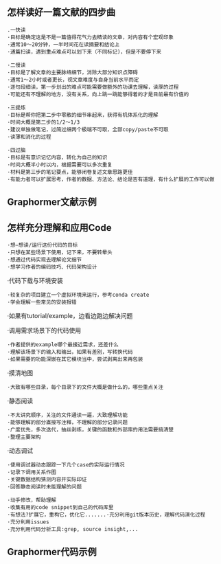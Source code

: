 ## 怎样读好一篇文献的四步曲

```apl
.一快读
·目标是确定这是不是一篇值得花气力去精读的文章，对内容有个宏观印象
·通常10～20分钟，一半时间花在读摘要和结论上
·通篇扫读，遇到重点难点可以划下来（不同标记)，但是不要停下来
```

```apl
·二慢读
·目标是了解文章的主要脉络细节，消除大部分知识点障碍
·通常1～2小时或者更长，视文章难度与自身当前水平而定
·逐句段细读，第一步划出的难点可能需要做额外的功课去理解，读厚的过程
·可能还有不理解的地方，没有关系，向上跳一跳能够得着的才是目前最有价值的
```

```apl
·三提炼
·目标是帮你把第二步中零散的细节串起来，获得有机体系化的理解
·时间大概是第二步的1/2～1/3
·建议单独做笔记，过简过细两个极端不可取，全部copy/paste不可取
·读薄和消化的过程
```

```apl
·四过脑
·目标是有意识记忆内容，转化为自己的知识
·时间大概半小时以内，根据需要可以多次重复
·材料是第三步的笔记要点，能够闭卷复述文章思路更佳
·有能力者可以扩展思考，作者的数据、方法论、结论是否有道理，有什么扩展的工作可以做
```

## Graphormer文献示例



## 怎样充分理解和应用Code

```apl
·想—想读/运行这份代码的目标
·只想在某些场景下使用，记下来，不要转晕头
·想通过代码实现去理解论文细节
·想学习作者的编码技巧、代码架构设计
```

·代码下载与环境安装

```apl
·较复杂的项目建立一个虚拟环境来运行，参考conda create
·学会理解一些常见的安装报错
```

·如果有tutorial/example，边看边跑边解决问题



·调用需求场景下的代码使用

```apl
·作者提供的example哪个最接近需求，还差什么
·理解该场景下的输入和输出，如果有差别，写转换代码
·如果需要的功能深嵌在其它模块当中，尝试剥离出来再包装
```

·摸清地图

```apl
·大致有哪些目录，每个目录下的文件大概是做什么的，哪些重点关注
```





·静态阅读

```apl
·不太讲究顺序，关注的文件通读一遍，大致理解功能
·能够理解的部分直接写注释，不理解的部分记录问题
·广度优先，多次迭代，抽丝剥练，关键的函数和外部库的用法需要搞清楚
·整理主要架构
```

·动态调试

```apl
·使用调试器动态跟踪一下几个case的实际运行情况
·记录下调用关系作图
·关键数据结构猜测内容并实际印证
·回答静态阅读时未能理解的问题
```



```apl
·动手修改，帮助理解
·收集有用的code snippet到自己的代码库里
·有想法?扩展它，重构它，优化它.......·充分利用git版本历史，理解代码演化过程
·充分利用issues
·充分利用代码分析工具:grep, source insight,...
```



## Graphormer代码示例